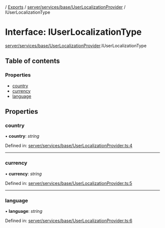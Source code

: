 [](../README.md) / [Exports](../modules.md) / [server/services/base/UserLocalizationProvider](../modules/server_services_base_userlocalizationprovider.md) / IUserLocalizationType

# Interface: IUserLocalizationType

[server/services/base/UserLocalizationProvider](../modules/server_services_base_userlocalizationprovider.md).IUserLocalizationType

## Table of contents

### Properties

- [country](server_services_base_userlocalizationprovider.iuserlocalizationtype.md#country)
- [currency](server_services_base_userlocalizationprovider.iuserlocalizationtype.md#currency)
- [language](server_services_base_userlocalizationprovider.iuserlocalizationtype.md#language)

## Properties

### country

• **country**: *string*

Defined in: [server/services/base/UserLocalizationProvider.ts:4](https://github.com/onzag/itemize/blob/0569bdf2/server/services/base/UserLocalizationProvider.ts#L4)

___

### currency

• **currency**: *string*

Defined in: [server/services/base/UserLocalizationProvider.ts:5](https://github.com/onzag/itemize/blob/0569bdf2/server/services/base/UserLocalizationProvider.ts#L5)

___

### language

• **language**: *string*

Defined in: [server/services/base/UserLocalizationProvider.ts:6](https://github.com/onzag/itemize/blob/0569bdf2/server/services/base/UserLocalizationProvider.ts#L6)
